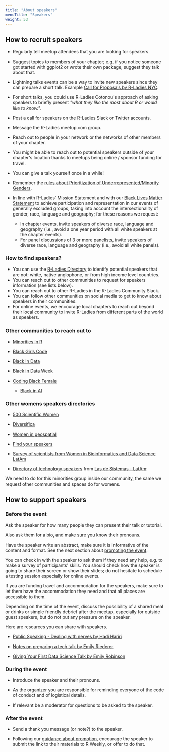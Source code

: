 ```yaml
---
title: "About speakers"
menuTitle: "Speakers"
weight: 53
---
```



## How to recruit speakers

* Regularly tell meetup attendees that you are looking for speakers.

* Suggest topics to members of your chapter; e.g. if you notice someone got started with ggplot2 or wrote their own package, suggest they talk about that.

* Lightning talks events can be a way to invite new speakers since they can prepare a short talk. Example [Call for Proposals by R-Ladies NYC](https://www.rladiesnyc.org/post/lightning-talk-submissions-request/).

* For short talks, you could use R-Ladies Cotonou's approach of asking speakers to briefly present _"what they like the most about R or would like to know."_.

* Post a call for speakers on the R-Ladies Slack or Twitter accounts.

* Message the R-Ladies meetup.com group.

* Reach out to people in your network or the networks of other members of your chapter.

* You might be able to reach out to potential speakers outside of your chapter's location thanks to meetups being online / sponsor funding for travel.

* You can give a talk yourself once in a while!

* Remember the [rules about Prioritization of Underrepresented/Minority Genders](/about/mission/#r-ladies-rules--guidelines).

* In line with R-Ladies’ Mission Statement and with our [Black Lives Matter Statement](https://blog.rladies.org/post/2020-06-06-blm/) 
to achieve participation and representation in our events of generally excluded groups, taking into account the intersectionality of gender, race, language and geography; for these reasons we request:

  - In chapter events, invite speakers of diverse race, language and geography (i.e., avoid a one year period with all white speakers at the chapter events).
  - For panel discussions of 3 or more panelists, invite speakers of diverse race, language and geography (i.e., avoid all white panels).

### How to find speakers? 
- You can use the [R-Ladies Directory](https://rladies.org/directory/) to identify potential speakers that are not: white, native anglophone, or from high income level countries.
- You can reach out to other communities to request for speakers information (see lists below).
- You can reach out to other R-Ladies in the R-Ladies Community Slack.
- You can follow other communities on social media to get to know about speakers in their communities.
- For online events, we encourage local chapters to reach out beyond their local community to invite R-Ladies from different parts of the world as speakers.
### Other communities to reach out to

* [Minorities in R](https://mircommunity.com/)

* [Black Girls Code](https://www.blackgirlscode.com/)

* [Black in Data](https://www.blackindata.co.uk/)

* [Black in Data Week](https://blkindata.github.io/)

* [Coding Black Female](https://codingblackfemales.com/)
 
   * [Black in AI](https://blackinai.github.io/#/)
  
### Other womens speakers directories

* [500 Scientific Women](https://500womenscientists.org/request-a-scientist)

* [Diversifica](https://diversifyeeb.com)

* [Women in geospatial](https://www.womeningeospatial.org/join/speakers-database)

* [Find your speakers](https://speakerinnen.org/)

* [Survey of scientists from Women in Bioinformatics and Data Science LatAm](https://t.co/nI8rHED8ry?amp=1) 

* [Directory of technology speakers](https://github.com/lasdesistemas/speakers-tecnologia) from [Las de Sistemas - LatAm](https://twitter.com/lasdesistemas/status/1273374539888672774?s=20): 
 

We need to do for this minorities group inside our community, the same we request other communities and spaces do for womens.  

## How to support speakers

### Before the event

Ask the speaker for how many people they can present their talk or tutorial.

Also ask them for a bio, and make sure you know their pronouns.

Have the speaker write an abstract, make sure it is informative of the content and format. See the next section about [promoting the event](/organization/events/promotion/).

You can check in with the speaker to ask them if they need any help, e.g. to make a survey of participants' skills.
You should check how the speaker is going to share their screen or show their slides; do not hesitate to schedule a testing session especially for online events.

If you are funding travel and accommodation for the speakers, make sure to let them have the accommodation they need and that all places are accessible to them.

Depending on the time of the event, discuss the possibility of a shared meal or drinks or simple friendly debrief after the meetup, especially for outside guest speakers, but do not put any pressure on the speaker.

Here are resources you can share with speakers.

* [Public Speaking - Dealing with nerves by Hadi Hariri](https://hadihariri.com/2018/08/15/public-speaking-dealing-with-nerves/)

* [Notes on preparing a tech talk by Emily Riederer](https://emilyriederer.netlify.app/post/writing-a-tech-talk/)

* [Giving Your First Data Science Talk  by Emily Robinson](https://hookedondata.org/giving-your-first-data-science-talk/)

### During the event

* Introduce the speaker and their pronouns.

* As the organizer you are responsible for reminding everyone of the code of conduct and of logistical details.

* If relevant be a moderator for questions to be asked to the speaker.

### After the event

* Send a thank you message (or note?) to the speaker.

* Following our [guidance about promotion](/organization/events/promotion/), encourage the speaker to submit the link to their materials to R Weekly, or offer to do that.
